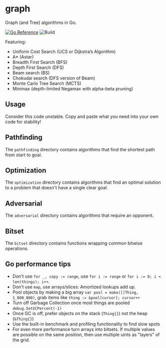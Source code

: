 # graph

Graph (and Tree) algorithms in Go.

[![Go Reference](https://pkg.go.dev/badge/github.com/jakecoffman/graph.svg)](https://pkg.go.dev/github.com/jakecoffman/graph)
![Build](https://github.com/jakecoffman/graph/actions/workflows/go.yml/badge.svg?branch=master)

Featuring:
- Uniform Cost Search (UCS or Dijkstra’s Algorithm)
- A* (Astar)
- Breadth First Search (BFS)
- Depth First Search (DFS)
- Beam search (BS)
- Chokudai search (DFS version of Beam)
- Monte Carlo Tree Search (MCTS)
- Minimax (depth-limited Negamax with alpha-beta pruning)

## Usage

Consider this code unstable. Copy and paste what you need into your own code for stability!

## Pathfinding

The `pathfinding` directory contains algorithms that find the shortest path from
start to goal. 

## Optimization

The `optimization` directory contains algorithms that find an optimal solution
to a problem that doesn't have a single clear goal.

## Adversarial

The `adversarial` directory contains algorithms that require an opponent.

## Bitset

The `bitset` directory contains functions wrapping common bitwise operations.

## Go performance tips

- Don't use `for _, copy := range`, use `for i := range` or `for i := 0; i < len(things); i++`.
- Don't use `map`, use arrays/slices: Amortized lookups add up.
- Pool objects by making a big array `var pool = make([]Thing, 1_000_000)`, grab items like `thing := &pool[cursor]; cursor++`
- Turn off Garbage Collection once most things are pooled `debug.SetGCPercent(-1)`
- Once GC is off, prefer objects on the stack (`Thing{}`) not the heap (`&Thing{}`)
- Use the built-in benchmark and profiling functionality to find slow spots
- For even more performance turn arrays into bitsets. If multiple values are possible on the same position, then use multiple uints as "layers" of the grid.
